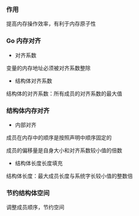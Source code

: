 ### 作用

提高内存操作效率，有利于内存原子性


### Go 内存对齐

* 对齐系数

变量的内存地址必须被对齐系数整除

* 结构体对齐系数

结构体的对齐系数：所有成员的对齐系数的最大值


### 结构体内存对齐

* 内部对齐

成员在内存中的顺序是按照声明中顺序固定的

成员的偏移量是自身大小和对齐系数较小值的倍数

* 结构体长度长度填充

结构体长度：最大成员长度与系统字长较小值的整数倍


### 节约结构体空间

调整成员顺序，节约空间
